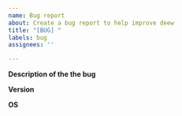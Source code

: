 ```yaml
---
name: Bug report
about: Create a bug report to help improve deew
title: "[BUG] "
labels: bug
assignees: ''

---
```


**Description of the the bug**


**Version**


**OS**
